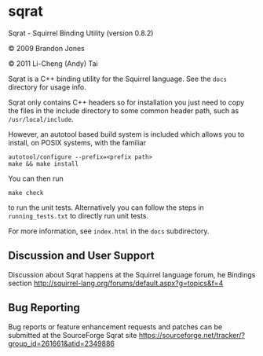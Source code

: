 sqrat
=====

Sqrat - Squirrel Binding Utility (version 0.8.2)

© 2009 Brandon Jones

© 2011 Li-Cheng (Andy) Tai

Sqrat is a C++ binding utility for the Squirrel language. See the `docs` directory for usage info.

Sqrat only contains C++ headers so for installation you just need to copy the files in the include directory to some common header path, such as `/usr/local/include`.

However, an autotool based build system is included which allows you to install, on POSIX systems, with the familiar

    autotool/configure --prefix=<prefix path>
    make && make install

You can then run

    make check

to run the unit tests. Alternatively you can follow the steps in `running_tests.txt` to directly run unit tests.

For more information, see `index.html` in the `docs` subdirectory.

Discussion and User Support
---------------------------

Discussion about Sqrat happens at the Squirrel language forum, he Bindings section
http://squirrel-lang.org/forums/default.aspx?g=topics&f=4

Bug Reporting
-------------

Bug reports or feature enhancement requests and patches can be submitted at the SourceForge Sqrat site
https://sourceforge.net/tracker/?group_id=261661&atid=2349886
